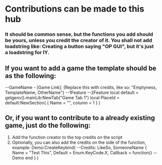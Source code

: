 # Contributions can be made to this hub
### It should be common sense, but the functions you add should be yours, unless you credit the creator of it. You shall not add loadstring like: Creating a button saying "OP GUI", but it's just a loadstring for IY.
## If you want to add a game the template should be as the following:
--GameName - [Game Link]: {Replace this with credits, like so: "Emptyness, TemplateName, OtherName"}
--1Feature
--2Feature
local default = getgenv().mainLib:NewTab("Game Tab 1")
local PlaceId =
    default:NewSection(
    {
        Name = "",
        column = 1
    }
)
## Or, if you want to contribute to a already existing game, just do the following:
1. Add the function creator to the top credits on the script
2. Optionally, you can also add the credits on the side of the function, example:
Demo:CreateKeybind( --Credits: LikeSo, SomeoneName
    {
        Name = "Test This",
        Default = Enum.KeyCode.X,
        Callback = function()
           --Demo
        end
    }
)

